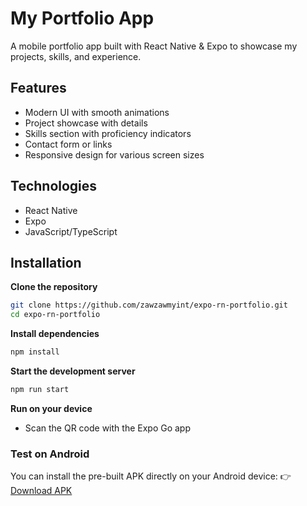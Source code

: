 # My Portfolio App

A mobile portfolio app built with React Native & Expo to showcase my projects, skills, and experience.

## Features

- Modern UI with smooth animations
- Project showcase with details
- Skills section with proficiency indicators
- Contact form or links
- Responsive design for various screen sizes

## Technologies

- React Native
- Expo
- JavaScript/TypeScript

## Installation

**Clone the repository**

```bash
git clone https://github.com/zawzawmyint/expo-rn-portfolio.git
cd expo-rn-portfolio
```

**Install dependencies**

```bash
npm install
```

**Start the development server**

```bash
npm run start
```

**Run on your device**

- Scan the QR code with the Expo Go app

### Test on Android

You can install the pre-built APK directly on your Android device:
👉 [Download APK](https://expo.dev/accounts/zsx/projects/rn-portfolio/builds/13f0e271-eb09-4c14-82bb-da374d55d32b)

